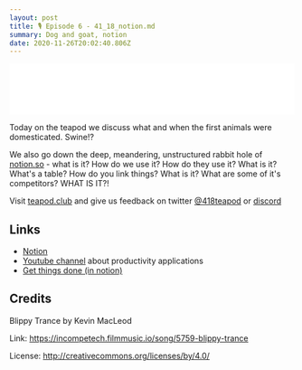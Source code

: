 ```yaml
---
layout: post
title: 🎙️ Episode 6 - 41_18_notion.md
summary: Dog and goat, notion
date: 2020-11-26T20:02:40.806Z
---
```

<iframe style="border: none" src="//html5-player.libsyn.com/embed/episode/id/16969295/height/90/theme/custom/thumbnail/yes/direction/backward/render-playlist/no/custom-color/87A93A/" height="90" width="100%" scrolling="no"  allowfullscreen webkitallowfullscreen mozallowfullscreen oallowfullscreen msallowfullscreen></iframe>

Today on the teapod we discuss what and when the first animals were domesticated. Swine!?

We also go down the deep, meandering, unstructured rabbit hole of [notion.so](http://notion.so) - what is it? How do we use it? How do they use it? What is it? What's a table? How do you link things? What is it? What are some of it's competitors? WHAT IS IT?!

Visit [teapod.club](https://teapod.club/) and give us feedback on twitter [@418teapod](https://twitter.com/418teapod) or [discord](https://discord.gg/WJtHWWz)

## Links

* [Notion](http://notion.so)
* [Youtube channel](https://www.youtube.com/c/keepproductive/featured) about productivity applications
* [Get things done (in notion)](https://www.youtube.com/watch?v=r6hUkChpwWQ)

## Credits

Blippy Trance by Kevin MacLeod

Link: <https://incompetech.filmmusic.io/song/5759-blippy-trance>

License: <http://creativecommons.org/licenses/by/4.0/>